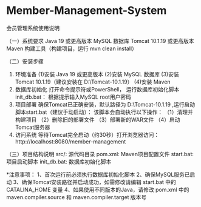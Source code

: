 # Member-Management-System
会员管理系统使用说明

（一）系统要求
Java 19 或更高版本
MySQL 数据库
Tomcat 10.1.19 或更高版本
Maven 构建工具（构建项目，运行 mvn clean install）

（二）安装步骤
1. 环境准备
  (1)安装 Java 19 或更高版本
  (2)安装 MySQL 数据库
  (3)安装 Tomcat 10.1.19（建议安装在 D:\Tomcat-10.1.19）
  (4)安装 Maven
3. 数据库初始化
打开命令提示符或PowerShell，
运行数据库初始化脚本init_db.bat：
根据提示输入MySQL root用户密码
4. 项目部署
确保Tomcat已正确安装，默认路径为 D:\Tomcat-10.1.19
,运行启动脚本start.bat（建议手动启动）：
该脚本会自动执行以下操作：
（1）清理并构建项目
（2）删除旧的部署文件
（3）部署新的WAR文件
（4）启动Tomcat服务器
5. 访问系统
等待Tomcat完全启动（约30秒）打开浏览器访问：http://localhost:8080/member-management

（三）项目结构说明
src/: 源代码目录
pom.xml: Maven项目配置文件
start.bat: 项目启动脚本
init_db.bat: 数据库初始化脚本

*注意事项：
1、首次运行前必须执行数据库初始化脚本
2、确保MySQL服务已启动
3、确保Tomcat安装路径并启动成功，如需修改请编辑 start.bat 中的 CATALINA_HOME 变量
4、如果使用不同版本的Java，请修改 pom.xml 中的 maven.compiler.source 和 maven.compiler.target 版本号
